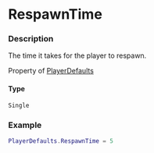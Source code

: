 # RespawnTime
### Description
The time it takes for the player to respawn.

Property of [PlayerDefaults](/classes/PlayerDefaults/)

#### Type
`Single`

### Example
```lua
PlayerDefaults.RespawnTime = 5
```
